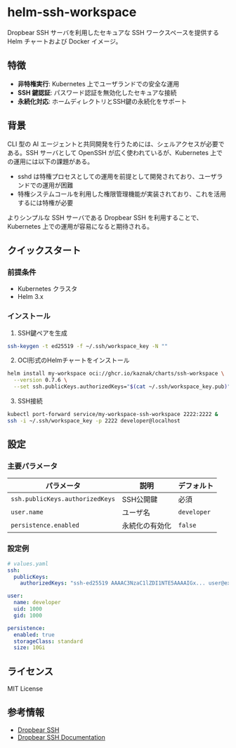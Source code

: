 # helm-ssh-workspace

Dropbear SSH サーバを利用したセキュアな SSH ワークスペースを提供する Helm チャートおよび Docker イメージ。

## 特徴

- **非特権実行**: Kubernetes 上でユーザランドでの安全な運用
- **SSH 鍵認証**: パスワード認証を無効化したセキュアな接続
- **永続化対応**: ホームディレクトリとSSH鍵の永続化をサポート

## 背景

CLI 型の AI エージェントと共同開発を行うためには、シェルアクセスが必要である。SSH サーバとして OpenSSH が広く使われているが、Kubernetes 上での運用には以下の課題がある。

- sshd は特権プロセスとしての運用を前提として開発されており、ユーザランドでの運用が困難
- 特権システムコールを利用した権限管理機能が実装されており、これを活用するには特権が必要

よりシンプルな SSH サーバである Dropbear SSH を利用することで、Kubernetes 上での運用が容易になると期待される。

## クイックスタート

### 前提条件
- Kubernetes クラスタ
- Helm 3.x

### インストール

1. SSH鍵ペアを生成
```bash
ssh-keygen -t ed25519 -f ~/.ssh/workspace_key -N ""
```

2. OCI形式のHelmチャートをインストール
```bash
helm install my-workspace oci://ghcr.io/kaznak/charts/ssh-workspace \
  --version 0.7.6 \
  --set ssh.publicKeys.authorizedKeys="$(cat ~/.ssh/workspace_key.pub)"
```

3. SSH接続
```bash
kubectl port-forward service/my-workspace-ssh-workspace 2222:2222 &
ssh -i ~/.ssh/workspace_key -p 2222 developer@localhost
```

## 設定

### 主要パラメータ

| パラメータ | 説明 | デフォルト |
|-----------|------|-----------|
| `ssh.publicKeys.authorizedKeys` | SSH公開鍵 | 必須 |
| `user.name` | ユーザ名 | `developer` |
| `persistence.enabled` | 永続化の有効化 | `false` |

### 設定例

```yaml
# values.yaml
ssh:
  publicKeys:
    authorizedKeys: "ssh-ed25519 AAAAC3NzaC1lZDI1NTE5AAAAIGx... user@example.com"

user:
  name: developer
  uid: 1000
  gid: 1000

persistence:
  enabled: true
  storageClass: standard
  size: 10Gi
```

## ライセンス

MIT License

## 参考情報

- [Dropbear SSH](https://github.com/mkj/dropbear)
- [Dropbear SSH Documentation](https://matt.ucc.asn.au/dropbear/dropbear.html)

